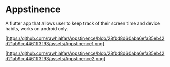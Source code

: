 # Appstinence
A flutter app that allows user to keep track of their screen time and device habits, works on android only.

[https://github.com/rawhialfar/Appstinence/blob/28fbd8d60aba6efa35eb42d21ab9cc4461ff3f93/assets/Appstinence1.png]

[https://github.com/rawhialfar/Appstinence/blob/28fbd8d60aba6efa35eb42d21ab9cc4461ff3f93/assets/Appstinence2.png]
